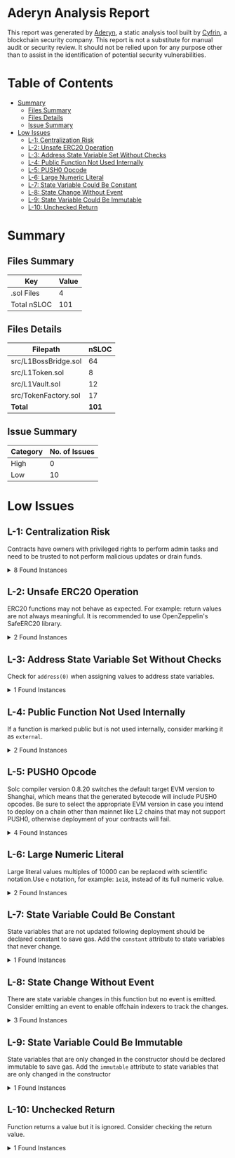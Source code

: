 # Aderyn Analysis Report

This report was generated by [Aderyn](https://github.com/Cyfrin/aderyn), a static analysis tool built by [Cyfrin](https://cyfrin.io), a blockchain security company. This report is not a substitute for manual audit or security review. It should not be relied upon for any purpose other than to assist in the identification of potential security vulnerabilities.
# Table of Contents

- [Summary](#summary)
  - [Files Summary](#files-summary)
  - [Files Details](#files-details)
  - [Issue Summary](#issue-summary)
- [Low Issues](#low-issues)
  - [L-1: Centralization Risk](#l-1-centralization-risk)
  - [L-2: Unsafe ERC20 Operation](#l-2-unsafe-erc20-operation)
  - [L-3: Address State Variable Set Without Checks](#l-3-address-state-variable-set-without-checks)
  - [L-4: Public Function Not Used Internally](#l-4-public-function-not-used-internally)
  - [L-5: PUSH0 Opcode](#l-5-push0-opcode)
  - [L-6: Large Numeric Literal](#l-6-large-numeric-literal)
  - [L-7: State Variable Could Be Constant](#l-7-state-variable-could-be-constant)
  - [L-8: State Change Without Event](#l-8-state-change-without-event)
  - [L-9: State Variable Could Be Immutable](#l-9-state-variable-could-be-immutable)
  - [L-10: Unchecked Return](#l-10-unchecked-return)


# Summary

## Files Summary

| Key | Value |
| --- | --- |
| .sol Files | 4 |
| Total nSLOC | 101 |


## Files Details

| Filepath | nSLOC |
| --- | --- |
| src/L1BossBridge.sol | 64 |
| src/L1Token.sol | 8 |
| src/L1Vault.sol | 12 |
| src/TokenFactory.sol | 17 |
| **Total** | **101** |


## Issue Summary

| Category | No. of Issues |
| --- | --- |
| High | 0 |
| Low | 10 |


# Low Issues

## L-1: Centralization Risk

Contracts have owners with privileged rights to perform admin tasks and need to be trusted to not perform malicious updates or drain funds.

<details><summary>8 Found Instances</summary>


- Found in src/L1BossBridge.sol [Line: 27](src/L1BossBridge.sol#L27)

	```solidity
	contract L1BossBridge is Ownable, Pausable, ReentrancyGuard {
	```

- Found in src/L1BossBridge.sol [Line: 49](src/L1BossBridge.sol#L49)

	```solidity
	    function pause() external onlyOwner {
	```

- Found in src/L1BossBridge.sol [Line: 53](src/L1BossBridge.sol#L53)

	```solidity
	    function unpause() external onlyOwner {
	```

- Found in src/L1BossBridge.sol [Line: 57](src/L1BossBridge.sol#L57)

	```solidity
	    function setSigner(address account, bool enabled) external onlyOwner {
	```

- Found in src/L1Vault.sol [Line: 12](src/L1Vault.sol#L12)

	```solidity
	contract L1Vault is Ownable {
	```

- Found in src/L1Vault.sol [Line: 19](src/L1Vault.sol#L19)

	```solidity
	    function approveTo(address target, uint256 amount) external onlyOwner {
	```

- Found in src/TokenFactory.sol [Line: 11](src/TokenFactory.sol#L11)

	```solidity
	contract TokenFactory is Ownable {
	```

- Found in src/TokenFactory.sol [Line: 23](src/TokenFactory.sol#L23)

	```solidity
	    function deployToken(string memory symbol, bytes memory contractBytecode) public onlyOwner returns (address addr) {
	```

</details>



## L-2: Unsafe ERC20 Operation

ERC20 functions may not behave as expected. For example: return values are not always meaningful. It is recommended to use OpenZeppelin's SafeERC20 library.

<details><summary>2 Found Instances</summary>


- Found in src/L1BossBridge.sol [Line: 99](src/L1BossBridge.sol#L99)

	```solidity
	                abi.encodeCall(IERC20.transferFrom, (address(vault), to, amount))
	```

- Found in src/L1Vault.sol [Line: 20](src/L1Vault.sol#L20)

	```solidity
	        token.approve(target, amount);
	```

</details>



## L-3: Address State Variable Set Without Checks

Check for `address(0)` when assigning values to address state variables.

<details><summary>1 Found Instances</summary>


- Found in src/L1Vault.sol [Line: 16](src/L1Vault.sol#L16)

	```solidity
	        token = _token;
	```

</details>



## L-4: Public Function Not Used Internally

If a function is marked public but is not used internally, consider marking it as `external`.

<details><summary>2 Found Instances</summary>


- Found in src/TokenFactory.sol [Line: 23](src/TokenFactory.sol#L23)

	```solidity
	    function deployToken(string memory symbol, bytes memory contractBytecode) public onlyOwner returns (address addr) {
	```

- Found in src/TokenFactory.sol [Line: 31](src/TokenFactory.sol#L31)

	```solidity
	    function getTokenAddressFromSymbol(string memory symbol) public view returns (address addr) {
	```

</details>



## L-5: PUSH0 Opcode

Solc compiler version 0.8.20 switches the default target EVM version to Shanghai, which means that the generated bytecode will include PUSH0 opcodes. Be sure to select the appropriate EVM version in case you intend to deploy on a chain other than mainnet like L2 chains that may not support PUSH0, otherwise deployment of your contracts will fail.

<details><summary>4 Found Instances</summary>


- Found in src/L1BossBridge.sol [Line: 15](src/L1BossBridge.sol#L15)

	```solidity
	pragma solidity 0.8.20;
	```

- Found in src/L1Token.sol [Line: 2](src/L1Token.sol#L2)

	```solidity
	pragma solidity 0.8.20;
	```

- Found in src/L1Vault.sol [Line: 2](src/L1Vault.sol#L2)

	```solidity
	pragma solidity 0.8.20;
	```

- Found in src/TokenFactory.sol [Line: 2](src/TokenFactory.sol#L2)

	```solidity
	pragma solidity 0.8.20;
	```

</details>



## L-6: Large Numeric Literal

Large literal values multiples of 10000 can be replaced with scientific notation.Use `e` notation, for example: `1e18`, instead of its full numeric value.

<details><summary>2 Found Instances</summary>


- Found in src/L1BossBridge.sol [Line: 30](src/L1BossBridge.sol#L30)

	```solidity
	    uint256 public DEPOSIT_LIMIT = 100_000 ether;
	```

- Found in src/L1Token.sol [Line: 7](src/L1Token.sol#L7)

	```solidity
	    uint256 private constant INITIAL_SUPPLY = 1_000_000;
	```

</details>



## L-7: State Variable Could Be Constant

State variables that are not updated following deployment should be declared constant to save gas. Add the `constant` attribute to state variables that never change.

<details><summary>1 Found Instances</summary>


- Found in src/L1BossBridge.sol [Line: 30](src/L1BossBridge.sol#L30)

	```solidity
	    uint256 public DEPOSIT_LIMIT = 100_000 ether;
	```

</details>



## L-8: State Change Without Event

There are state variable changes in this function but no event is emitted. Consider emitting an event to enable offchain indexers to track the changes.

<details><summary>3 Found Instances</summary>


- Found in src/L1BossBridge.sol [Line: 57](src/L1BossBridge.sol#L57)

	```solidity
	    function setSigner(address account, bool enabled) external onlyOwner {
	```

- Found in src/L1BossBridge.sol [Line: 91](src/L1BossBridge.sol#L91)

	```solidity
	    function withdrawTokensToL1(address to, uint256 amount, uint8 v, bytes32 r, bytes32 s) external {
	```

- Found in src/L1BossBridge.sol [Line: 112](src/L1BossBridge.sol#L112)

	```solidity
	    function sendToL1(uint8 v, bytes32 r, bytes32 s, bytes memory message) public nonReentrant whenNotPaused {
	```

</details>



## L-9: State Variable Could Be Immutable

State variables that are only changed in the constructor should be declared immutable to save gas. Add the `immutable` attribute to state variables that are only changed in the constructor

<details><summary>1 Found Instances</summary>


- Found in src/L1Vault.sol [Line: 13](src/L1Vault.sol#L13)

	```solidity
	    IERC20 public token;
	```

</details>



## L-10: Unchecked Return

Function returns a value but it is ignored. Consider checking the return value.

<details><summary>1 Found Instances</summary>


- Found in src/L1Vault.sol [Line: 20](src/L1Vault.sol#L20)

	```solidity
	        token.approve(target, amount);
	```

</details>



